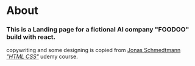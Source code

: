 # About

### This is a Landing page for a fictional AI company **"FOODOO"** build with **react**.

copywriting and some designing is copied from [Jonas Schmedtmann _"HTML CSS"_](https://www.udemy.com/course/design-and-develop-a-killer-website-with-html5-and-css3/) udemy course.
